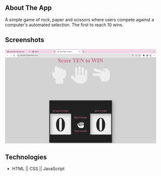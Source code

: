 ## About The App

A simple game of rock, paper and scissors where users compete against a computer's automated selection. The first to reach 10 wins.

## Screenshots

<img src="rps.png" width="500"/>

## Technologies

- HTML || CSS || JavaScript
